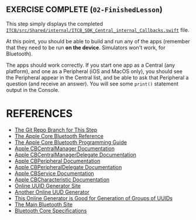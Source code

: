 ## EXERCISE COMPLETE (`02-FinishedLesson`)

This step simply displays the completed [`ITCB/src/Shared/internal/ITCB_SDK_Central_internal_Callbacks.swift`](https://github.com/LittleGreenViper/ITCB/blob/02-FinishedLesson/SDK-src/src/internal/ITCB_SDK_Central_internal_Callbacks.swift) file.

At this point, you should be able to build and run any of the apps (remember that they need to be run **on the device**. Simulators won't work, for Bluetooth).

The apps should work correctly. If you start one app as a Central (any platform), and one as a Peripheral (iOS and MacOS only), you should see the Peripheral appear in the Central list, and be able to ask that Peripheral a question (and receive an answer). You will see some `print()` statement output in the Console.

# REFERENCES

- [The Git Repo Branch for This Step](https://github.com/LittleGreenViper/ITCB/tree/02-FinishedLesson)
- [The Apple Core Bluetooth Reference](https://developer.apple.com/documentation/corebluetooth)
- [The Apple Core Bluetooth Programming Guide](https://developer.apple.com/library/archive/documentation/NetworkingInternetWeb/Conceptual/CoreBluetooth_concepts/AboutCoreBluetooth/Introduction.html#//apple_ref/doc/uid/TP40013257)
- [Apple CBCentralManager Documentation](https://developer.apple.com/documentation/corebluetooth/cbcentralmanager)
- [Apple CBCentralManagerDelegate Documentation](https://developer.apple.com/documentation/corebluetooth/cbcentralmanagerdelegate)
- [Apple CBPeripheral Documentation](https://developer.apple.com/documentation/corebluetooth/cbperipheral)
- [Apple CBPeripheralDelegate Documentation](https://developer.apple.com/documentation/corebluetooth/cbperipheraldelegate)
- [Apple CBService Documentation](https://developer.apple.com/documentation/corebluetooth/cbservice)
- [Apple CBCharacteristic Documentation](https://developer.apple.com/documentation/corebluetooth/cbcharacteristic)
- [Online UUID Generator Site](https://www.uuidgenerator.net)
- [Another Online UUD Generator](https://www.guidgenerator.com)
- [This Online Generator is Good for Generation of Groups of UUIDs](https://onlinerandomtools.com/generate-random-uuid)
- [The Main Bluetooth Site](https://www.bluetooth.com/)
- [Bluetooth Core Specifications](https://www.bluetooth.com/specifications/bluetooth-core-specification/)
